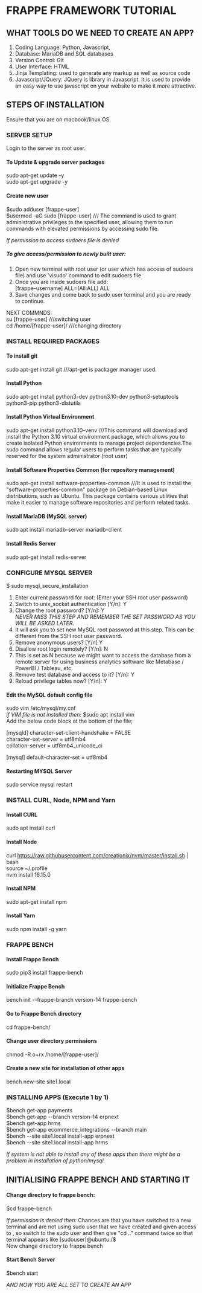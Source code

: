 # FRAPPE FRAMEWORK TUTORIAL

## WHAT TOOLS DO WE NEED TO CREATE AN APP? 
1. Coding Language: Python, Javascript,
2. Database: MariaDB and SQL databases
3. Version Control: Git
4. User Interface: HTML
5. Jinja Templating: used to generate any markup as well as source code
6. Javascript/JQuery: JQuery is library in Javascript. It is used to provide an easy way to use javascript on your website to make it more attractive.

## STEPS OF INSTALLATION 
Ensure that you are on macbook/linux OS.

### SERVER SETUP <BR>
Login to the server as root user.

#### To Update & upgrade server packages
sudo apt-get update -y <BR>
sudo apt-get upgrade -y

#### Create new user
$sudo adduser [frappe-user] <BR>
$usermod -aG sudo [frappe-user]  /// The command is used to grant administrative privileges to the specified user, allowing them to run commands with elevated permissions by accessing sudo file. <br>

*If permission to access sudoers file is denied*
##### To give access/permission to newly built user:
1. Open new terminal with root user (or user which has access of sudoers file) and use 'visudo' command to edit sudoers file
2. Once you are inside sudoers file add:<br>
[frappe-username] ALL=(All:ALL) ALL
3. Save changes and come back to sudo user terminal and you are ready to continue.

NEXT COMMNDS:<br>
su [frappe-user] ///switching user <BR>
cd /home/[frappe-user]/      ///changing directory 

### INSTALL REQUIRED PACKAGES
#### To install git
sudo apt-get install git ///apt-get is packager manager used.

#### Install Python 
sudo apt-get install python3-dev python3.10-dev python3-setuptools python3-pip python3-distutils

#### Install Python Virtual Environment
sudo apt-get install python3.10-venv ///This command will download and install the Python 3.10 virtual environment package, which allows you to create isolated Python environments to manage project dependencies.The sudo command allows regular users to perform tasks that are typically reserved for the system administrator (root user) 

#### Install Software Properties Common (for repository management) 
 sudo apt-get install software-properties-common ///It is used to install the "software-properties-common" package on Debian-based Linux distributions, such as Ubuntu. This package contains various utilities that make it easier to manage software repositories and perform related tasks.

#### Install MariaDB (MySQL server) 
 sudo apt install mariadb-server mariadb-client

#### Install Redis Server 
 sudo apt-get install redis-server
 
### CONFIGURE MYSQL SERVER 
 $ sudo mysql_secure_installation
 1. Enter current password for root: (Enter your SSH root user password)
 2. Switch to unix_socket authentication [Y/n]: Y
 3. Change the root password? [Y/n]: Y<br>
    *NEVER MISS THIS STEP AND REMEMBER THE SET PASSWORD AS YOU WILL BE ASKED LATER.*
 5. It will ask you to set new MySQL root password at this step. This can be different from the SSH root user password.
 6. Remove anonymous users? [Y/n] Y
 7. Disallow root login remotely? [Y/n]: N
 8. This is set as N because we might want to access the database from a remote server for using business analytics software like Metabase / PowerBI / Tableau, etc.
 9. Remove test database and access to it? [Y/n]: Y
 10. Reload privilege tables now? [Y/n]: Y

#### Edit the MySQL default config file
sudo vim /etc/mysql/my.cnf<br>
*if VIM file is not installed then:*
$sudo apt install vim
<br>
Add the below code block at the bottom of the file;

[mysqld]
character-set-client-handshake = FALSE <br>
character-set-server = utf8mb4 <br>
collation-server = utf8mb4_unicode_ci

[mysql]
default-character-set = utf8mb4

#### Restarting MYSQL Server<br>
sudo service mysql restart

### INSTALL CURL, Node, NPM and Yarn<br>

#### Install CURL <BR>
sudo apt install curl

#### Install Node <BR>
curl https://raw.githubusercontent.com/creationix/nvm/master/install.sh | bash<BR>
source ~/.profile <BR>
nvm install 16.15.0

#### Install NPM <BR>
sudo apt-get install npm

#### Install Yarn <BR>
sudo npm install -g yarn 

### FRAPPE BENCH

#### Install Frappe Bench
sudo pip3 install frappe-bench

####  Initialize Frappe Bench
bench init --frappe-branch version-14 frappe-bench

####  Go to Frappe Bench directory
cd frappe-bench/

####  Change user directory permissions
chmod -R o+rx /home/[frappe-user]/

#### Create a new site for installation of other apps
bench new-site site1.local

### INSTALLING APPS (Execute 1 by 1)
$bench get-app payments<br>
$bench get-app --branch version-14 erpnext<br>
$bench get-app hrms<br>
$bench get-app ecommerce_integrations --branch main<br>
$bench --site site1.local install-app erpnext<br>
$bench --site site1.local install-app hrms

*If system is not able to install any of these apps then there might be a problem in installation
of python/mysql.*

## INITIALISING FRAPPE BENCH AND STARTING IT

#### Change directory to frappe bench:
$cd frappe-bench

*If permission is denied then:*
Chances are that you have switched to a new terminal and are not using sudo user that we have
created and given access to , so switch to the sudo user and then
give "cd .." command twice so that terminal appears like 
[sudouser]@ubuntu:/$ <br>
Now change directory to frappe bench


#### Start Bench Server
$bench start

*AND NOW YOU ARE ALL SET TO CREATE AN APP*


